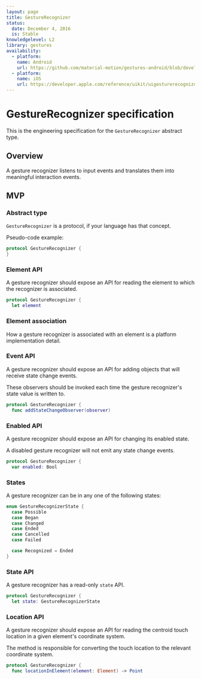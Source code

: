 ```yaml
---
layout: page
title: GestureRecognizer
status:
  date: December 4, 2016
  is: Stable
knowledgelevel: L2
library: gestures
availability:
  - platform:
    name: Android
    url: https://github.com/material-motion/gestures-android/blob/develop/library/src/main/java/com/google/android/material/motion/gestures/GestureRecognizer.java
  - platform:
    name: iOS
    url: https://developer.apple.com/reference/uikit/uigesturerecognizer
---
```


# GestureRecognizer specification

This is the engineering specification for the `GestureRecognizer` abstract type.

## Overview

A gesture recognizer listens to input events and translates them into meaningful interaction events.

## MVP

### Abstract type

`GestureRecognizer` is a protocol, if your language has that concept.

Pseudo-code example:

```swift
protocol GestureRecognizer {
}
```

### Element API

A gesture recognizer should expose an API for reading the element to which the recognizer is
associated.

```swift
protocol GestureRecognizer {
  let element
```

### Element association

How a gesture recognizer is associated with an element is a platform implementation detail.

### Event API

A gesture recognizer should expose an API for adding objects that will receive state change events.

These observers should be invoked each time the gesture recognizer's state value is written to.

```swift
protocol GestureRecognizer {
  func addStateChangeObserver(observer)
```

### Enabled API

A gesture recognizer should expose an API for changing its enabled state.

A disabled gesture recognizer will not emit any state change events.

```swift
protocol GestureRecognizer {
  var enabled: Bool
```

### States

A gesture recognizer can be in any one of the following states:

```swift
enum GestureRecognizerState {
  case Possible
  case Began
  case Changed
  case Ended
  case Cancelled
  case Failed

  case Recognized = Ended
}
```

### State API

A gesture recognizer has a read-only `state` API.

```swift
protocol GestureRecognizer {
  let state: GestureRecognizerState
```

### Location API

A gesture recognizer should expose an API for reading the centroid touch location in a given
element's coordinate system.

The method is responsible for converting the touch location to the relevant coordinate system.

```swift
protocol GestureRecognizer {
  func locationInElement(element: Element) -> Point
```
